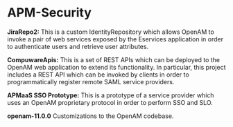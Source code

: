 APM-Security
============

<p><b>JiraRepo2:</b> This is a custom IdentityRepository which allows OpenAM to invoke a pair of web services exposed by the Eservices application in order to authenticate users and retrieve user attributes.</p>
<p><b>CompuwareApis:</b> This is a set of REST APIs which can be deployed to the OpenAM web application to extend its functionality. In particular, this project includes a REST API which can be invoked by clients in order to programmatically register remote SAML service providers.</p>
<p><b>APMaaS SSO Prototype:</b> This is a prototype of a service provider which uses an OpenAM proprietary protocol in order to perform SSO and SLO.</p>
<p><b>openam-11.0.0</b> Customizations to the OpenAM codebase.</p>

